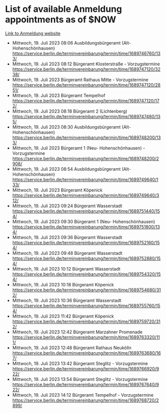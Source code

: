 # List of available Anmeldung appointments as of $NOW
[Link to Anmeldung website](https://service.berlin.de/terminvereinbarung/termin/tag.php?termin=1&anliegen[]=120686&dienstleisterlist=122210,122217,327316,122219,327312,122227,327314,122231,327346,122243,327348,122254,122252,329742,122260,329745,122262,329748,122271,327278,122273,327274,122277,327276,330436,122280,327294,122282,327290,122284,327292,122291,327270,122285,327266,122286,327264,122296,327268,150230,329760,122297,327286,122294,327284,122312,329763,122314,329775,122304,327330,122311,327334,122309,327332,317869,122281,327352,122279,329772,122283,122276,327324,122274,327326,122267,329766,122246,327318,122251,327320,122257,327322,122208,327298,122226,327300&herkunft=http%3A%2F%2Fservice.berlin.de%2Fdienstleistung%2F120686%2F)
- Mittwoch, 19. Juli 2023 08:06 Ausbildungsbürgeramt (Alt- Hohenschönhausen) https://service.berlin.de/terminvereinbarung/termin/time/1689746760/133/
- Mittwoch, 19. Juli 2023 08:12 Bürgeramt Klosterstraße - Vorzugstermine https://service.berlin.de/terminvereinbarung/termin/time/1689747120/3238/
- Mittwoch, 19. Juli 2023  Bürgeramt Rathaus Mitte - Vorzugstermine https://service.berlin.de/terminvereinbarung/termin/time/1689747120/2851/
- Mittwoch, 19. Juli 2023  Bürgeramt Tempelhof https://service.berlin.de/terminvereinbarung/termin/time/1689747120/172/
- Mittwoch, 19. Juli 2023 08:18 Bürgeramt 2 (Lichtenberg) https://service.berlin.de/terminvereinbarung/termin/time/1689747480/135/
- Mittwoch, 19. Juli 2023 08:30 Ausbildungsbürgeramt (Alt- Hohenschönhausen) https://service.berlin.de/terminvereinbarung/termin/time/1689748200/133/
- Mittwoch, 19. Juli 2023  Bürgeramt 1 (Neu- Hohenschönhausen) - Vorzugstermine https://service.berlin.de/terminvereinbarung/termin/time/1689748200/2908/
- Mittwoch, 19. Juli 2023 08:54 Ausbildungsbürgeramt (Alt- Hohenschönhausen) https://service.berlin.de/terminvereinbarung/termin/time/1689749640/133/
- Mittwoch, 19. Juli 2023  Bürgeramt Köpenick https://service.berlin.de/terminvereinbarung/termin/time/1689749640/312/
- Mittwoch, 19. Juli 2023 09:24 Bürgeramt Wasserstadt https://service.berlin.de/terminvereinbarung/termin/time/1689751440/154/
- Mittwoch, 19. Juli 2023 09:30 Bürgeramt 1 (Neu- Hohenschönhausen) https://service.berlin.de/terminvereinbarung/termin/time/1689751800/134/
- Mittwoch, 19. Juli 2023 09:36 Bürgeramt Wasserstadt https://service.berlin.de/terminvereinbarung/termin/time/1689752160/154/
- Mittwoch, 19. Juli 2023 09:48 Bürgeramt Wasserstadt https://service.berlin.de/terminvereinbarung/termin/time/1689752880/154/
- Mittwoch, 19. Juli 2023 10:12 Bürgeramt Wasserstadt https://service.berlin.de/terminvereinbarung/termin/time/1689754320/154/
- Mittwoch, 19. Juli 2023 10:18 Bürgeramt Köpenick https://service.berlin.de/terminvereinbarung/termin/time/1689754680/312/
- Mittwoch, 19. Juli 2023 10:36 Bürgeramt Wasserstadt https://service.berlin.de/terminvereinbarung/termin/time/1689755760/154/
- Mittwoch, 19. Juli 2023 11:42 Bürgeramt Köpenick https://service.berlin.de/terminvereinbarung/termin/time/1689759720/312/
- Mittwoch, 19. Juli 2023 12:42 Bürgeramt Marzahner Promenade https://service.berlin.de/terminvereinbarung/termin/time/1689763320/111/
- Mittwoch, 19. Juli 2023 12:48 Bürgeramt Rathaus Neukölln https://service.berlin.de/terminvereinbarung/termin/time/1689763680/167/
- Mittwoch, 19. Juli 2023 13:42 Bürgeramt Steglitz - Vorzugstermine https://service.berlin.de/terminvereinbarung/termin/time/1689766920/922/
- Mittwoch, 19. Juli 2023 13:54 Bürgeramt Steglitz - Vorzugstermine https://service.berlin.de/terminvereinbarung/termin/time/1689767640/922/
- Mittwoch, 19. Juli 2023 14:12 Bürgeramt Tempelhof - Vorzugstermine https://service.berlin.de/terminvereinbarung/termin/time/1689768720/2899/
